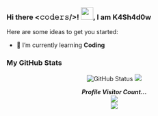 ### Hi there <𝚌𝚘𝚍𝚎𝚛𝚜/>! <img src="https://github.com/TheDudeThatCode/TheDudeThatCode/blob/master/Assets/Hi.gif" width="29px">, I am K4Sh4d0w

Here are some ideas to get you started:

- 🌱 I’m currently learning **Coding**

### My GitHub Stats

<p align = "center">
  <img src="https://github-readme-stats.vercel.app/api?username=K4Sh4d0w&count_private=true&show_icons=true&theme=great-gatsby" alt="GitHub Status"/>
  <img src = "https://github-readme-stats.vercel.app/api/top-langs/?username=K4Sh4d0w_langs_below=.25&theme=radical">
</p>

<p align="center"> 
  <i><b>Profile Visitor Count...</b></i><br>
  <img src="https://raw.githubusercontent.com/saadeghi/saadeghi/master/dino.gif" /><br>
  <img src="https://profile-counter.glitch.me/K4Sh4d0w/count.svg" />
</p>
